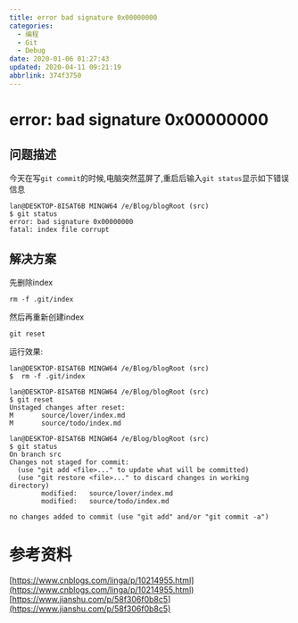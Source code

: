 ```yaml
---
title: error bad signature 0x00000000
categories: 
  - 编程
  - Git
  - Debug
date: 2020-01-06 01:27:43
updated: 2020-04-11 09:21:19
abbrlink: 374f3750
---
```

# error: bad signature 0x00000000
## 问题描述
今天在写`git commit`的时候,电脑突然蓝屏了,重启后输入`git status`显示如下错误信息
```shell
lan@DESKTOP-8ISAT6B MINGW64 /e/Blog/blogRoot (src)
$ git status
error: bad signature 0x00000000
fatal: index file corrupt
```
## 解决方案
先删除index
```shell
rm -f .git/index
```
然后再重新创建index
```shell
git reset
```
运行效果:
```
lan@DESKTOP-8ISAT6B MINGW64 /e/Blog/blogRoot (src)
$  rm -f .git/index

lan@DESKTOP-8ISAT6B MINGW64 /e/Blog/blogRoot (src)
$ git reset
Unstaged changes after reset:
M       source/lover/index.md
M       source/todo/index.md

lan@DESKTOP-8ISAT6B MINGW64 /e/Blog/blogRoot (src)
$ git status
On branch src
Changes not staged for commit:
  (use "git add <file>..." to update what will be committed)
  (use "git restore <file>..." to discard changes in working directory)
        modified:   source/lover/index.md
        modified:   source/todo/index.md

no changes added to commit (use "git add" and/or "git commit -a")

```
# 参考资料
[https://www.cnblogs.com/linga/p/10214955.html](https://www.cnblogs.com/linga/p/10214955.html)
[https://www.jianshu.com/p/58f306f0b8c5](https://www.jianshu.com/p/58f306f0b8c5)
